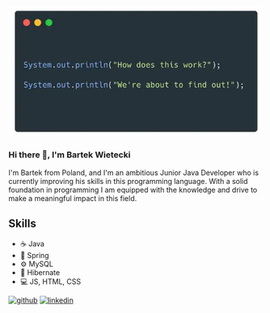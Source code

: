 ![Junior Java Developer](https://github.com/bartwietecki/bartwietecki/blob/main/findout.png)

### Hi there 👋, I'm Bartek Wietecki

I'm Bartek from Poland, and I'm an ambitious Junior Java Developer who is currently improving his skills in this programming language. With a solid foundation in programming I am equipped with the knowledge and drive to make a meaningful impact in this field.

## Skills
* ☕ Java
* 🍃 Spring
* ⚙️ MySQL
* 🔗 Hibernate
* 💻 JS, HTML, CSS

[<img src='https://cdn.jsdelivr.net/npm/simple-icons@3.0.1/icons/github.svg' alt='github' height='40'>](https://github.com/bartwietecki)  [<img src='https://cdn.jsdelivr.net/npm/simple-icons@3.0.1/icons/linkedin.svg' alt='linkedin' height='40'>](https://www.linkedin.com/in/bartwietecki/)  


